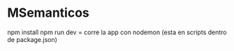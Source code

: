 # MSemanticos
npm install 
npm run dev = corre la app con nodemon (esta en scripts dentro de package.json)
